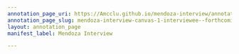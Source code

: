 ```yaml
---
annotation_page_uri: https://Amcclu.github.io/mendoza-interview/annotations/mendoza-interview-canvas-1-interviewee--forthcoming--reminiscing.json
annotation_page_slug: mendoza-interview-canvas-1-interviewee--forthcoming--reminiscing
layout: annotation_page
manifest_label: Mendoza Interview

---
```

